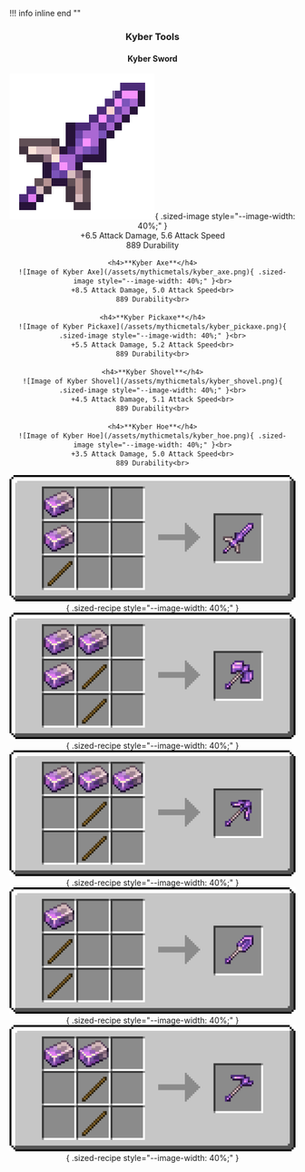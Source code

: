 
!!! info inline end ""
    <center class=tooltip>
    <h3>**Kyber Tools**</h3>
    <h4>**Kyber Sword**</h4>
    ![Image of Kyber Sword](/assets/mythicmetals/kyber_sword.png){ .sized-image style="--image-width: 40%;" }<br>
    +6.5 Attack Damage, 5.6 Attack Speed<br>
    889 Durability<br>

    <h4>**Kyber Axe**</h4>
    ![Image of Kyber Axe](/assets/mythicmetals/kyber_axe.png){ .sized-image style="--image-width: 40%;" }<br>
    +8.5 Attack Damage, 5.0 Attack Speed<br>
    889 Durability<br>

    <h4>**Kyber Pickaxe**</h4>
    ![Image of Kyber Pickaxe](/assets/mythicmetals/kyber_pickaxe.png){ .sized-image style="--image-width: 40%;" }<br>
    +5.5 Attack Damage, 5.2 Attack Speed<br>
    889 Durability<br>

    <h4>**Kyber Shovel**</h4>
    ![Image of Kyber Shovel](/assets/mythicmetals/kyber_shovel.png){ .sized-image style="--image-width: 40%;" }<br>
    +4.5 Attack Damage, 5.1 Attack Speed<br>
    889 Durability<br>

    <h4>**Kyber Hoe**</h4>
    ![Image of Kyber Hoe](/assets/mythicmetals/kyber_hoe.png){ .sized-image style="--image-width: 40%;" }<br>
    +3.5 Attack Damage, 5.0 Attack Speed<br>
    889 Durability<br>


![Image of the recipe for Kyber Sword](/assets/mythicmetals/recipes/tools/kyber_sword.png){ .sized-recipe style="--image-width: 40%;" }<br>
![Image of the recipe for Kyber Axe](/assets/mythicmetals/recipes/tools/kyber_axe.png){ .sized-recipe style="--image-width: 40%;" }<br>
![Image of the recipe for Kyber Pickaxe](/assets/mythicmetals/recipes/tools/kyber_pickaxe.png){ .sized-recipe style="--image-width: 40%;" }<br>
![Image of the recipe for Kyber Shovel](/assets/mythicmetals/recipes/tools/kyber_shovel.png){ .sized-recipe style="--image-width: 40%;" }<br>
![Image of the recipe for Kyber Hoe](/assets/mythicmetals/recipes/tools/kyber_hoe.png){ .sized-recipe style="--image-width: 40%;" }<br>

